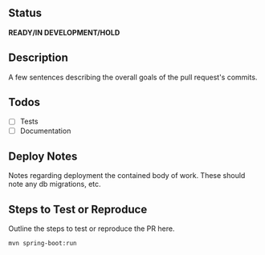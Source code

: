 ## Status
**READY/IN DEVELOPMENT/HOLD**

## Description
A few sentences describing the overall goals of the pull request's commits.

## Todos
- [ ] Tests
- [ ] Documentation

## Deploy Notes
Notes regarding deployment the contained body of work. These should note
any db migrations, etc.

## Steps to Test or Reproduce
Outline the steps to test or reproduce the PR here.

```sh
mvn spring-boot:run
```